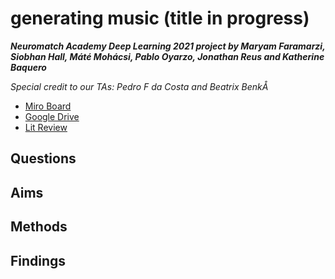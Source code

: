 # generating music (title in progress)
***Neuromatch Academy Deep Learning 2021 project by Maryam Faramarzi, Siobhan Hall, Máté Mohácsi, Pablo Oyarzo, Jonathan Reus and Katherine Baquero***

*Special credit to our TAs: Pedro F da Costa and Beatrix BenkÅ*


* [Miro Board](https://miro.com/app/board/o9J_l3jdy0k=/)
* [Google Drive](https://drive.google.com/drive/folders/1hDrKBl4YEictU6-BsrrBuoaZQL4mZ_9c)
* [Lit Review](https://docs.google.com/document/d/1G4hqEtTFiF2hj01nRzg01IiuJtzWM7pYcqIWHwU0qyg/edit)

## Questions

## Aims

## Methods

## Findings

